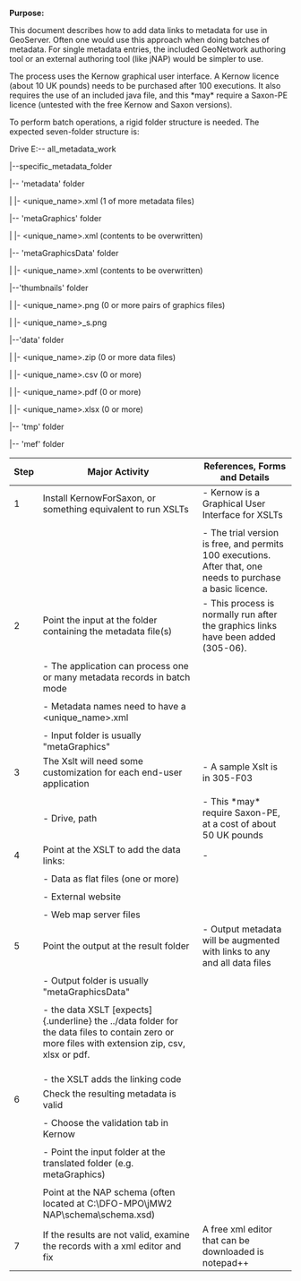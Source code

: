 **Purpose:**



This document describes how to add data links to metadata for use in GeoServer. Often one would use this approach when doing batches of metadata. For single metadata entries, the included GeoNetwork authoring tool or an external authoring tool (like jNAP) would be simpler to use.



The process uses the Kernow graphical user interface. A Kernow licence (about 10 UK pounds) needs to be purchased after 100 executions. It also requires the use of an included java file, and this \*may\* require a Saxon-PE licence (untested with the free Kernow and Saxon versions).



To perform batch operations, a rigid folder structure is needed. The expected seven-folder structure is:



Drive E:\-- all_metadata_work



\|\--specific_metadata_folder



\|\-- 'metadata' folder



\| \|- \<unique_name\>.xml (1 of more metadata files)



\|\-- 'metaGraphics' folder



\| \|- \<unique_name\>.xml (contents to be overwritten)



\|\-- 'metaGraphicsData' folder



\| \|- \<unique_name\>.xml (contents to be overwritten)



\|\--'thumbnails' folder



\| \|- \<unique_name\>.png (0 or more pairs of graphics files)



\| \|- \<unique_name\>\_s.png



\|\--'data' folder



\| \|- \<unique_name\>.zip (0 or more data files)



\| \|- \<unique_name\>.csv (0 or more)



\| \|- \<unique_name\>.pdf (0 or more)



\| \|- \<unique_name\>.xlsx (0 or more)



\|\-- 'tmp' folder



\|\-- 'mef' folder



| **Step** | **Major Activity** | **References, Forms and Details** |
| -------- | ------------------ | --------------------------------- |
| 1 | Install KernowForSaxon, or something equivalent to run XSLTs | - Kernow is a Graphical User Interface for XSLTs |
|  |  |  |
|  |  | - The trial version is free, and permits 100 executions. After that, one needs to purchase a basic licence. |
| 2 | Point the input at the folder containing the metadata file(s) | - This process is normally run after the graphics links have been added (305-06). |
|  |  |  |
|  | - The application can process one or many metadata records in batch mode |  |
|  |  |  |
|  | - Metadata names need to have a \<unique_name\>.xml |  |
|  |  |  |
|  | - Input folder is usually "metaGraphics" |  |
| 3 | The Xslt will need some customization for each end-user application | - A sample Xslt is in 305-F03 |
|  |  |  |
|  | - Drive, path | - This \*may\* require Saxon-PE, at a cost of about 50 UK pounds |
| 4 | Point at the XSLT to add the data links: | - |
|  |  |  |
|  | - Data as flat files (one or more) |  |
|  |  |  |
|  | - External website |  |
|  |  |  |
|  | - Web map server files |  |
| 5 | Point the output at the result folder | - Output metadata will be augmented with links to any and all data files |
|  |  |  |
|  | - Output folder is usually "metaGraphicsData" |  |
|  |  |  |
|  | - the data XSLT [expects]{.underline} the ../data folder for the data files to contain zero or more files with extension zip, csv, xlsx or pdf. |  |
|  |  |  |
|  | <!-- --> |  |
|  |  |  |
|  | - the XSLT adds the linking code |  |
| 6 | Check the resulting metadata is valid |  |
|  |  |  |
|  | - Choose the validation tab in Kernow |  |
|  |  |  |
|  | - Point the input folder at the translated folder (e.g. metaGraphics) |  |
|  |  |  |
|  | Point at the NAP schema (often located at C:\\DFO-MPO\\jMW2 NAP\\schema\\schema.xsd) |  |
| 7 | If the results are not valid, examine the records with a xml editor and fix | A free xml editor that can be downloaded is notepad++ |

